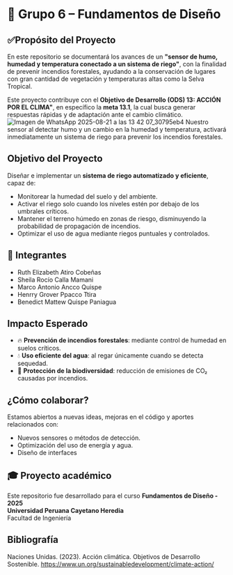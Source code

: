 # 🧪 Grupo 6 – Fundamentos de Diseño

## ✅Propósito del Proyecto
En este repositorio se documentará los avances de un **"sensor de humo, humedad y temperatura conectado a un sistema de riego"**, con la finalidad de prevenir incendios forestales, ayudando a la conservación de lugares con gran cantidad de vegetación y temperaturas altas como la Selva Tropical.

Este proyecto contribuye con el **Objetivo de Desarrollo (ODS) 13: ACCIÓN POR EL CLIMA"**, en específico la **meta 13.1**, la cual busca generar respuestas rápidas y de adaptación ante el cambio climático.
![Imagen de WhatsApp 2025-08-21 a las 13 42 07_30795eb4](https://github.com/user-attachments/assets/d96bee9a-2b08-4863-bff8-d4748d4d9b3e)
Nuestro sensor al detectar humo y un cambio en la humedad y temperatura, activará inmediatamente un sistema de riego para prevenir los incendios forestales.


## Objetivo del Proyecto

Diseñar e implementar un **sistema de riego automatizado y eficiente**, capaz de:  

- Monitorear la humedad del suelo y del ambiente.  
- Activar el riego solo cuando los niveles estén por debajo de los umbrales críticos.  
- Mantener el terreno húmedo en zonas de riesgo, disminuyendo la probabilidad de propagación de incendios.  
- Optimizar el uso de agua mediante riegos puntuales y controlados.  


## 👥 Integrantes
- Ruth Elizabeth Atiro Cobeñas
- Sheila Rocío Calla Mamani 
- Marco Antonio Ancco Quispe  
- Henrry Grover Ppacco Ttira
- Benedict Mattew Quispe Paniagua 

## Impacto Esperado

- 🔥 **Prevención de incendios forestales**: mediante control de humedad en suelos críticos.  
- 💧 **Uso eficiente del agua**: al regar únicamente cuando se detecta sequedad.  
- 🌱 **Protección de la biodiversidad**: reducción de emisiones de CO₂ causadas por incendios.

## ¿Cómo colaborar?

Estamos abiertos a nuevas ideas, mejoras en el código y aportes relacionados con:  
- Nuevos sensores o métodos de detección.  
- Optimización del uso de energía y agua.  
- Diseño de interfaces 

## 🎓 Proyecto académico

Este repositorio fue desarrollado para el curso **Fundamentos de Diseño - 2025**  
**Universidad Peruana Cayetano Heredia**  
Facultad de Ingeniería 

## Bibliografía
Naciones Unidas. (2023). Acción climática. Objetivos de Desarrollo Sostenible. https://www.un.org/sustainabledevelopment/climate-action/
